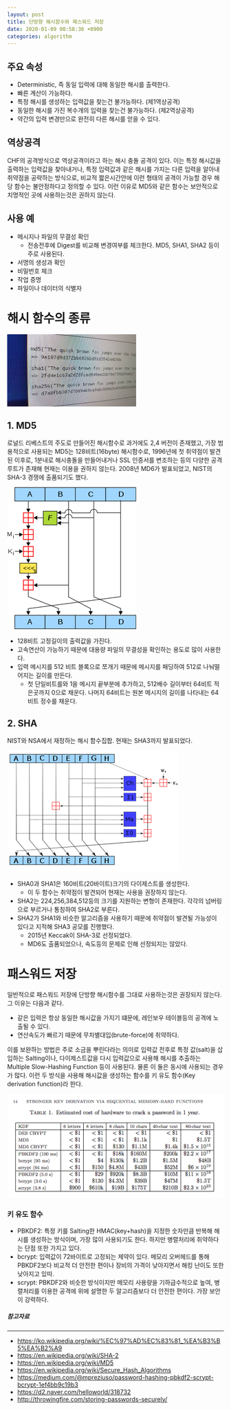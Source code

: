 ```yaml
---
layout: post
title: 단방향 해시함수와 패스워드 저장
date: 2020-01-09 00:58:36 +0900
categories: algorithm
---
```

## 주요 속성
* Deterministic, 즉 동일 입력에 대해 동일한 해시를 출력한다.
* 빠른 계산이 가능하다.
* 특정 해시를 생성하는 입력값을 찾는건 불가능하다. (제1역상공격)
* 동일한 해시를 가진 복수개의 입력을 찾는건 불가능하다. (제2역상공격)
* 약간의 입력 변경만으로 완전히 다른 해시를 얻을 수 있다.

## 역상공격
CHF의 공격방식으로 역상공격이라고 하는 해시 충돌 공격이 있다. 이는 특정 해시값을 출력하는 입력값을 찾아내거나, 특정 입력값과 같은 해시를 가지는 다른 입력을 알아내 취약점을 공략하는 방식으로, 비교적 짧은시간안에 이런 형태의 공격이 가능할 경우 해당 함수는 불안정하다고 정의할 수 있다. 이런 이유로 MD5와 같은 함수는 보안적으로 치명적인 곳에 사용하는것은 권하지 않는다.

## 사용 예
* 메시지나 파일의 무결성 확인
  * 전송전후에 Digest를 비교해 변경여부를 체크한다. MD5, SHA1, SHA2 등이 주로 사용된다.
* 서명의 생성과 확인
* 비밀번호 체크
* 작업 증명
* 파일이나 데이터의 식별자

# 해시 함수의 종류
![](/public/images/2-2020-01-09-cryptographic-hash-function.jpg)

## 1. MD5
로널드 리베스트의 주도로 만들어진 해시함수로 과거에도 2,4 버전이 존재했고, 가장 범용적으로 사용되는 MD5는 128비트(16byte) 해시함수로, 1996년에 첫 취약점이 발견된 이후로, 1분내로 해시충돌을 만들어내거나 SSL 인증서를 변조하는 등의 다양한 공격 루트가 존재해 현재는 이용을 권하지 않는다. 2008년 MD6가 발표되었고, NIST의 SHA-3 경쟁에 출품되기도 했다.

![](/public/images/3-2020-01-09-cryptographic-hash-function.png)

* 128비트 고정길이의 출력값을 가진다.
* 고속연산이 가능하기 때문에 대용량 파일의 무결성을 확인하는 용도로 많이 사용한다.
* 입력 메시지를 512 비트 블록으로 쪼개기 때문에 메시지를 패딩하여 512로 나눠떨어지는 길이를 만든다.
  * 첫 단일비트를와 1을 메시지 끝부분에 추가하고, 512배수 길이부터 64비트 적은곳까지 0으로 채운다. 나머지 64비트는 원본 메시지의 길이를 나타내는 64비트 정수를 채운다.


## 2. SHA
NIST와 NSA에서 재정하는 해시 함수집합. 현재는 SHA3까지 발표되었다.

![](/public/images/4-2020-01-09-cryptographic-hash-function.png)

* SHA0과 SHA1은 160비트(20바이트)크기의 다이제스트를 생성한다.
    * 이 두 함수는 취약점이 발견되어 현재는 사용을 권장하지 않는다.
* SHA2는 224,256,384,512등의 크기를 지원하는 변형이 존재한다. 각각의 넘버링으로 부르거나 통칭하여 SHA2로 부른다.
* SHA2가 SHA1와 비슷한 알고리즘을 사용하기 때문에 취약점이 발견될 가능성이 있다고 지적해 SHA3 공모를 진행했다.
    * 2015년 Keccak이 SHA-3로 선정되었다.
    * MD6도 출품되었으나, 속도등의 문제로 인해 선정되지는 않았다.

# 패스워드 저장
일반적으로 패스워드 저장에 단방향 해시함수를 그대로 사용하는것은 권장되지 않는다. 그 이유는 다음과 같다.
- 같은 입력은 항상 동일한 해시값을 가지기 떄문에, 레인보우 테이블등의 공격에 노출될 수 있다.
- 연산속도가 빠르기 때문에 무차별대입(brute-force)에 취약하다.

이를 보완하는 방법은 주로 소금을 뿌린다라는 의미로 입력값 전후로 특정 값(salt)을 삽입하는 Salting이나, 다이제스트값을 다시 입력값으로 사용해 해시를 추출하는 Multiple Slow-Hashing Function 등이 사용된다. 물론 이 둘은 동시에 사용되는 경우가 많다. 이런 두 방식을 사용해 해시값을 생성하는 함수를 키 유도 함수(Key derivation function)라 한다.

![알고리즘별 비용 추산](/public/images/1-2020-01-09-cryptographic-hash-function.png)

### 키 유도 함수
* PBKDF2: 특정 키를 Salting한 HMAC(key+hash)을 지정한 숫자만큼 반복해 해시를 생성하는 방식이며, 가장 많이 사용되기도 한다. 하지만 병렬처리에 취약하다는 단점 또한 가지고 있다.
* bcrypt: 입력값이 72바이트로 고정되는 제약이 있다. 메모리 오버헤드를 통해 PBKDF2보다 비교적 더 안전한 편이나 장비의 가격이 낮아지면서 해킹 난이도 또한 낮아지고 있따. 
* scrypt: PBKDF2와 비슷한 방식이지만 메모리 사용량을 기하급수적으로 높여, 병렬처리를 이용한 공격에 위에 설명한 두 알고리즘보다 더 안전한 편이다. 가장 보안이 강력하다.

##### 참고자료

---
* <https://ko.wikipedia.org/wiki/%EC%97%AD%EC%83%81_%EA%B3%B5%EA%B2%A9>
* <https://en.wikipedia.org/wiki/SHA-2>
* <https://en.wikipedia.org/wiki/MD5>
* <https://en.wikipedia.org/wiki/Secure_Hash_Algorithms>
* <https://medium.com/@mpreziuso/password-hashing-pbkdf2-scrypt-bcrypt-1ef4bb9c19b3>
* <https://d2.naver.com/helloworld/318732>
* <http://throwingfire.com/storing-passwords-securely/>